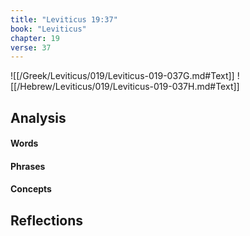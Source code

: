 ```yaml
---
title: "Leviticus 19:37"
book: "Leviticus"
chapter: 19
verse: 37
---
```

![[/Greek/Leviticus/019/Leviticus-019-037G.md#Text]]
![[/Hebrew/Leviticus/019/Leviticus-019-037H.md#Text]]

## Analysis

#### Words

#### Phrases

#### Concepts

## Reflections
